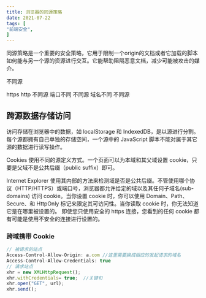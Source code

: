 ```yaml
---
title: 浏览器的同源策略
date: 2021-07-22
tags: [
"前端安全",
]
---
```

同源策略是一个重要的安全策略，它用于限制一个origin的文档或者它加载的脚本如何能与另一个源的资源进行交互。它能帮助阻隔恶意文档，减少可能被攻击的媒介。

不同源

https http 不同源
端口不同 不同源
域名不同 不同源
## 跨源数据存储访问

访问存储在浏览器中的数据，如 localStorage 和 IndexedDB，是以源进行分割。每个源都拥有自己单独的存储空间，一个源中的 JavaScript 脚本不能对属于其它源的数据进行读写操作。

Cookies  使用不同的源定义方式。一个页面可以为本域和其父域设置 cookie，只要是父域不是公共后缀（public suffix）即可。

Internet Explorer 使用其内部的方法来检测域是否是公共后缀。不管使用哪个协议（HTTP/HTTPS）或端口号，浏览器都允许给定的域以及其任何子域名(sub-domains) 访问 cookie。当你设置 cookie 时，你可以使用 Domain、Path、Secure、和 HttpOnly 标记来限定其可访问性。当你读取 cookie 时，你无法知道它是在哪里被设置的。 即使您只使用安全的 https 连接，您看到的任何 cookie 都有可能是使用不安全的连接进行设置的。
### 跨域携带 Cookie
```javascript
// 被请求的站点
Access-Control-Allow-Origin: a.com //这里需要换成相应的发起请求的域名
Access-Control-Allow-Credentials: true
// 请求站点
xhr = new XMLHttpRequest();
xhr.withCredentials= true;  //关键句
xhr.open("GET", url);
xhr.send();
```
